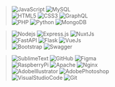 <div align="left">

> ![JavaScript](https://img.shields.io/badge/-JavaScript-black?style=flat-square&logo=javascript)
![MySQL](https://img.shields.io/badge/-MySQL-black?style=flat-square&logo=mysql)<br>
![HTML5](https://img.shields.io/badge/-HTML5-black?style=flat-square&logo=html5&logoColor=white)
![CSS3](https://img.shields.io/badge/-CSS3-black?style=flat-square&logo=css3)
![GraphQL](https://img.shields.io/badge/-GraphQL-black?style=flat-square&logo=graphql)<br>
![PHP](https://img.shields.io/badge/-PHP-black?style=flat-square&logo=php)
![Python](https://img.shields.io/badge/-Python-black?style=flat-square&logo=python)
![MongoDB](https://img.shields.io/badge/-MongoDB-black?style=flat-square&logo=mongodb)

> ![Nodejs](https://img.shields.io/badge/-Nodejs-black?style=flat-square&logo=Node.js)
![Express.js](https://img.shields.io/badge/-Express.js-black?style=flat-square&logo=express)
![NuxtJs](https://img.shields.io/badge/-Nuxt-black?style=flat-square&logo=nuxt.js)<br>
![FastAPI](https://img.shields.io/badge/-FastAPI-black?style=flat-square&logo=fastapi)
![Flask](https://img.shields.io/badge/-Flask-black?style=flat-square&logo=flask)
![VueJs](https://img.shields.io/badge/-Vue-black?style=flat-square&logo=vue.js)<br>
![Bootstrap](https://img.shields.io/badge/-Bootstrap-black?style=flat-square&logo=bootstrap)
![Swagger](https://img.shields.io/badge/-Swagger-black?style=flat-square&logo=swagger)  

> ![SublimeText](https://img.shields.io/badge/-Sublime%20Text-black?style=flat-square&logo=sublime-text)
![GitHub](https://img.shields.io/badge/-GitHub-black?style=flat-square&logo=github)
![Figma](https://img.shields.io/badge/-Figma-black?style=flat-square&logo=figma)<br>
![RaspberryPi](https://img.shields.io/badge/-Raspberry_Pi-black?style=flat-square&logo=Raspberry-Pi)
![Apache](https://img.shields.io/badge/-Apache-black?style=flat-square&logo=apache)
![Nginx](https://img.shields.io/badge/-Nginx-black?style=flat-square&logo=Nginx)<br>
![AdobeIllustrator](https://img.shields.io/badge/-Adobe_Illustrator-black?style=flat-square&logo=adobe%20Illustrator)
![AdobePhotoshop](https://img.shields.io/badge/-Adobe_Photoshop-black?style=flat-square&logo=adobe%20photoshop)<br>
![VisualStudioCode](https://img.shields.io/badge/-Visual_Studio_Code-black?style=flat-square&logo=visual-studio-code) 
![Git](https://img.shields.io/badge/-Git-black?style=flat-square&logo=git)
